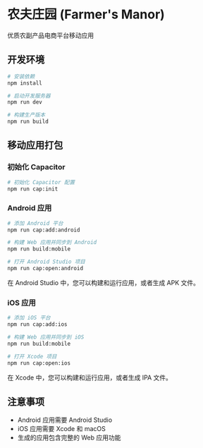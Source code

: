 # 农夫庄园 (Farmer's Manor)

优质农副产品电商平台移动应用

## 开发环境

```bash
# 安装依赖
npm install

# 启动开发服务器
npm run dev

# 构建生产版本
npm run build
```

## 移动应用打包

### 初始化 Capacitor

```bash
# 初始化 Capacitor 配置
npm run cap:init
```

### Android 应用

```bash
# 添加 Android 平台
npm run cap:add:android

# 构建 Web 应用并同步到 Android
npm run build:mobile

# 打开 Android Studio 项目
npm run cap:open:android
```

在 Android Studio 中，您可以构建和运行应用，或者生成 APK 文件。

### iOS 应用

```bash
# 添加 iOS 平台
npm run cap:add:ios

# 构建 Web 应用并同步到 iOS
npm run build:mobile

# 打开 Xcode 项目
npm run cap:open:ios
```

在 Xcode 中，您可以构建和运行应用，或者生成 IPA 文件。

## 注意事项

- Android 应用需要 Android Studio
- iOS 应用需要 Xcode 和 macOS
- 生成的应用包含完整的 Web 应用功能